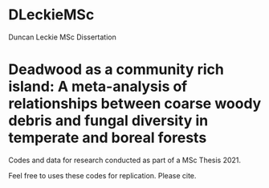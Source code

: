 # DLeckieMSc
Duncan Leckie MSc Dissertation
# Deadwood as a community rich island: A meta-analysis of relationships between coarse woody debris and fungal diversity in temperate and boreal forests
Codes and data for research conducted as part of a MSc Thesis 2021. 

Feel free to uses these codes for replication. Please cite.
